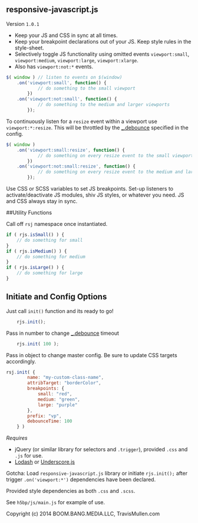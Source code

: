 ## responsive-javascript.js

Version `1.0.1`

- Keep your JS and CSS in sync at all times.
- Keep your breakpoint declarations out of your JS. Keep style rules in the style-sheet.
- Selectively toggle JS functionality using omitted events `viewport:small`, `viewport:medium`, `viewport:large`, `viewport:xlarge`. 
- Also has `viewport:not:*` events.


```js
$( window ) // listen to events on $(window)
    .on('viewport:small', function() {
            // do something to the small viewport
        })
    .on('viewport:not:small', function() {
            // do something to the medium and larger viewports
        });
```

To continuously listen for a `resize` event within a viewport use `viewport:*:resize`. This will be throttled by the [_.debounce](https://lodash.com/docs#debounce) specified in the config. 

```js
$( window )
    .on('viewport:small:resize', function() {
            // do something on every resize event to the small viewport
        })
    .on('viewport:not:small:resize', function() {
            // do something on every resize event to the medium and larger viewports
        });
```

Use CSS or SCSS variables to set JS breakpoints. Set-up listeners to activate/deactivate JS modules, shiv JS styles, or whatever you need. JS and CSS always stay in sync.

##Utility Functions 

Call off `rsj` namespace once instantiated.
```js
if ( rjs.isSmall() ) {
    // do something for small 
}
if ( rjs.isMedium() ) {
    // do something for medium
}
if ( rjs.isLarge() ) {
    // do something for large
}
```

## Initiate and Config Options


Just call `init()` function and its ready to go!
```js
    rjs.init();
```

Pass in number to change [_.debounce](https://lodash.com/docs#debounce) timeout
```js
    rjs.init( 100 );
```

Pass in object to change master config. Be sure to update CSS targets accordingly. 
```js
rsj.init( {
        name: "my-custom-class-name",
        attribTarget: "borderColor",
        breakpoints: {
            small: "red",
            medium: "green",
            large: "purple"
        },
        prefix: "vp",
        debounceTime: 100
    } )
```

_Requires_
- jQuery (or similar library for selectors and `.trigger`), provided `.css` and `.js` for use.
- [Lodash](https://lodash.com/docs#debounce) or [Underscore.js](http://underscorejs.org/#debounce)

Gotcha: Load `responsive-javascript.js` library or initiate `rjs.init();` after trigger `.on('viewport:*')` dependencies have been declared. 

Provided style dependencies as both `.css` and `.scss`.

See `h5bp/js/main.js` for example of use.



Copyright (c) 2014 BOOM.BANG.MEDIA.LLC, TravisMullen.com